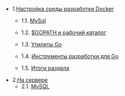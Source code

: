 - 1.[Настройка среды разработки Docker](01.0.md)
	- 1.1. [MySql](01.1.md)
	
	- 1.2. [$GOPATH и рабочий каталог](01.2.md)
	- 1.3. [Утилиты Go](01.3.md)
	- 1.4. [Инструменты разработки для Go](01.4.md)
	- 1.5. [Итоги раздела](01.5.md)
- 2.[На сервере](02.0.md)
	- 2.1. [MySQL](02.1.md)
